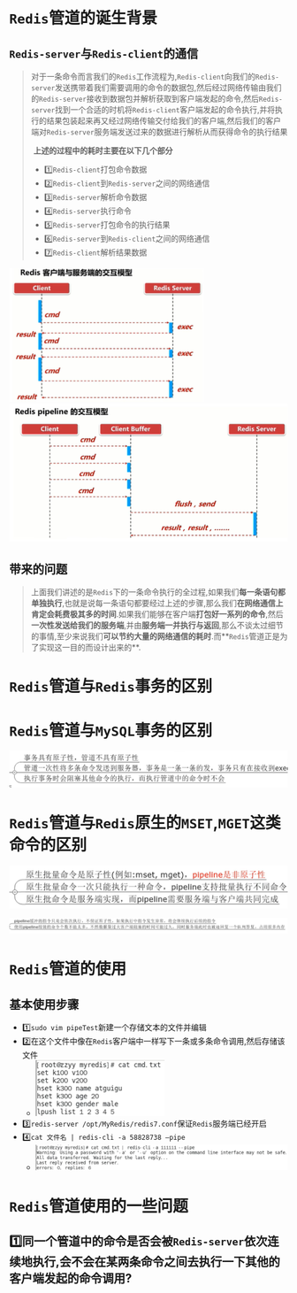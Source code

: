 # `Redis`管道的诞生背景

## `Redis-server`与`Redis-client`的通信

> ​		 对于一条命令而言我们的`Redis`工作流程为,`Redis-client`向我们的`Redis-server`发送携带着我们需要调用的命令的数据包,然后经过网络传输由我们的`Redis-server`接收到数据包并解析获取到客户端发起的命令,然后`Redis-server`找到一个合适的时机将`Redis-client`客户端发起的命令执行,并将执行的结果包装起来再又经过网络传输交付给我们的客户端,然后我们的客户端对`Redis-server`服务端发送过来的数据进行解析从而获得命令的执行结果
>
> ​		**上述的过程中的耗时主要在以下几个部分**
>
> - :one:`Redis-client`打包命令数据
> - :two:`Redis-client`到`Redis-server`之间的网络通信
> - :three:`Redis-server`解析命令数据
> - :four:`Redis-server`执行命令
> - :five:`Redis-server`打包命令的执行结果
> - :six:`Redis-server`到`Redis-client`之间的网络通信
> - :seven:`Redis-client`解析结果数据

<img src="https://raw.githubusercontent.com/tangling0112/MyPictures/master/img/202303090312570.png" alt="image-20230309031208472" style="zoom:80%;" />

<img src="https://raw.githubusercontent.com/tangling0112/MyPictures/master/img/202303090335286.png" alt="image-20230309033555233" style="zoom:80%;" />

## 带来的问题

> ​		上面我们讲述的是`Redis`下的一条命令执行的全过程,如果我们**每一条语句都单独执行**,也就是说每一条语句都要经过上述的步骤,那么我们**在网络通信上肯定会耗费极其多的时间**.如果我们能够在客户端**打包好一系列的命令**,然后**一次性发送给我们的服务端**,并由**服务端一并执行与返回**,那么不谈太过细节的事情,至少来说我们**可以节约大量的网络通信的耗时**.而**`Redis`管道正是为了实现这一目的而设计出来的**.

# `Redis`管道与`Redis`事务的区别

# `Redis`管道与`MySQL`事务的区别

![image-20230309034831990](https://raw.githubusercontent.com/tangling0112/MyPictures/master/img/202303090348045.png)

# `Redis`管道与`Redis`原生的`MSET`,`MGET`这类命令的区别

![image-20230309034855319](https://raw.githubusercontent.com/tangling0112/MyPictures/master/img/202303090348395.png)

![image-20230309035057816](https://raw.githubusercontent.com/tangling0112/MyPictures/master/img/202303090350865.png)

# `Redis`管道的使用

## 基本使用步骤

- :one:`sudo vim pipeTest`新建一个存储文本的文件并编辑
- :two:在这个文件中像在`Redis`客户端中一样写下一条或多条命令调用,然后存储该文件
    - <img src="https://raw.githubusercontent.com/tangling0112/MyPictures/master/img/202303090342823.png" alt="image-20230309034211778" style="zoom: 50%;" />
- :three:`redis-server /opt/MyRedis/redis7.conf`保证`Redis`服务端已经开启
- :four:`cat 文件名 | redis-cli -a 58828738 –pipe`
    - <img src="https://raw.githubusercontent.com/tangling0112/MyPictures/master/img/202303090342388.png" alt="image-20230309034231338" style="zoom: 50%;" />

# `Redis`管道使用的一些问题

## :one:同一个管道中的命令是否会被`Redis-server`依次连续地执行,会不会在某两条命令之间去执行一下其他的客户端发起的命令调用?
